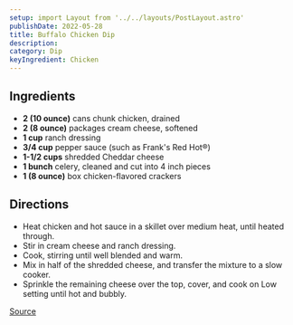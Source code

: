 ```yaml
---
setup: import Layout from '../../layouts/PostLayout.astro'
publishDate: 2022-05-28
title: Buffalo Chicken Dip
description:
category: Dip
keyIngredient: Chicken
---
```


## Ingredients
- **2 (10 ounce)** cans chunk chicken, drained
- **2 (8 ounce)** packages cream cheese, softened
- **1 cup** ranch dressing
- **3/4 cup** pepper sauce (such as Frank's Red Hot®)
- **1-1/2 cups** shredded Cheddar cheese
- **1 bunch** celery, cleaned and cut into 4 inch pieces
- **1 (8 ounce)** box chicken-flavored crackers

## Directions
- Heat chicken and hot sauce in a skillet over medium heat, until heated through.
- Stir in cream cheese and ranch dressing.
- Cook, stirring until well blended and warm.
- Mix in half of the shredded cheese, and transfer the mixture to a slow cooker.
- Sprinkle the remaining cheese over the top, cover, and cook on Low setting until hot and bubbly.

[Source](http://allrecipes.com/Recipe/Buffalo-Chicken-Dip/Detail.aspx)
